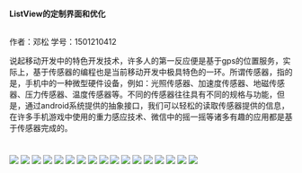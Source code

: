 
# 

**ListView的定制界面和优化**

## 
作者：邓松
学号：1501210412

说起移动开发中的特色开发技术，许多人的第一反应便是基于gps的位置服务，实际上，基于传感器的编程也是当前移动开发中极具特色的一环。所谓传感器，指的是，手机中的一种微型硬件设备，例如：光照传感器、加速度传感器、地磁传感器、压力传感器、温度传感器等。不同的传感器往往具有不同的规格与功能，但是，通过android系统提供的抽象接口，我们可以轻松的读取传感器提供的信息，在许多手机游戏中使用的重力感应技术、微信中的摇一摇等诸多有趣的应用都是基于传感器完成的。

# 


# 

 ![](QQ截图20151218094236.png)
 ![](QQ截图20151218094257.png)
 ![](QQ截图20151218094311.png)
 ![](QQ截图20151218094324.png)
 ![](444.png)
 ![](QQ截图20151218094412.png)
 ![](QQ截图20151218094435.png)
 ![](QQ截图20151218094449.png)
 ![](QQ截图20151218094512.png)
 ![](QQ截图20151218094530.png)
 ![](QQ截图20151218094547.png)
 ![](QQ截图20151218111900.png)
 ![](222.png)
 ![](QQ截图20151218111930.png)
 ![](QQ截图20151218111952.png)
 ![](QQ截图20151218112011.png)
 ![](QQ截图20151218112029.png)
 
 
 






























































































































